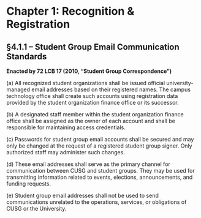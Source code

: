 # Chapter 1: Recognition & Registration

## §4.1.1 – Student Group Email Communication Standards  
**Enacted by 72 LCB 17 (2010, “Student Group Correspondence”)**

(a) All recognized student organizations shall be issued official university-managed email addresses based on their registered names. The campus technology office shall create such accounts using registration data provided by the student organization finance office or its successor.

(b) A designated staff member within the student organization finance office shall be assigned as the owner of each account and shall be responsible for maintaining access credentials.

(c) Passwords for student group email accounts shall be secured and may only be changed at the request of a registered student group signer. Only authorized staff may administer such changes.

(d) These email addresses shall serve as the primary channel for communication between CUSG and student groups. They may be used for transmitting information related to events, elections, announcements, and funding requests.

(e) Student group email addresses shall not be used to send communications unrelated to the operations, services, or obligations of CUSG or the University.

